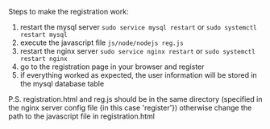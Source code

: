 Steps to make the registration work:

1) restart the mysql server `sudo service mysql restart` or `sudo systemctl restart mysql`
2) execute the javascript file `js/node/nodejs reg.js`
3) restart the nginx server `sudo service nginx restart` or `sudo systemctl restart nginx`
4) go to the registration page in your browser and register
5) if everything worked as expected, the user information will be stored in the mysql database table


P.S. registration.html and reg.js should be in the same directory (specified in the nginx server config file {in this case 'register'})
otherwise change the path to the javascript file in registration.html
